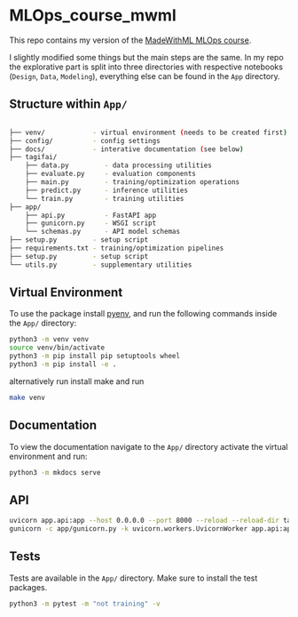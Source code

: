 # MLOps_course_mwml

This repo contains my version of the [MadeWithML MLOps course](https://github.com/GokuMohandas/mlops-course).

I slightly modified some things but the main steps are the same.
In my repo the explorative part is split into three directories with respective notebooks (`Design`, `Data`, `Modeling`), everything else can be found in the `App` directory.

## Structure within `App/`

```bash

├── venv/            - virtual environment (needs to be created first)
├── config/          - config settings
├── docs/            - interative documentation (see below)
├── tagifai/
    ├── data.py         - data processing utilities
    ├── evaluate.py     - evaluation components
    ├── main.py         - training/optimization operations
    ├── predict.py      - inference utilities
    └── train.py        - training utilities
├── app/
    ├── api.py          - FastAPI app
    ├── gunicorn.py     - WSGI script    
    └── schemas.py      - API model schemas
├── setup.py         - setup script
├── requirements.txt - training/optimization pipelines
├── setup.py         - setup script
└── utils.py         - supplementary utilities
```

## Virtual Environment

To use the package install [pyenv](https://github.com/pyenv/pyenv), and run the following commands inside the `App/` directory:

```bash
python3 -m venv venv
source venv/bin/activate
python3 -m pip install pip setuptools wheel
python3 -m pip install -e .
```
alternatively run install make and run 

```bash
make venv
```

## Documentation

To view the documentation navigate to the `App/` directory activate the virtual environment and run:

```bash
python3 -m mkdocs serve
```

## API

```bash
uvicorn app.api:app --host 0.0.0.0 --port 8000 --reload --reload-dir tagifai --reload-dir app  # dev
gunicorn -c app/gunicorn.py -k uvicorn.workers.UvicornWorker app.api:app  # prod
```

## Tests

Tests are available in the `App/` directory. Make sure to install the test packages.

```bash
python3 -m pytest -m "not training" -v
```